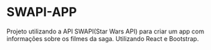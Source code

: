 # SWAPI-APP
Projeto utilizando a API SWAPI(Star Wars API) para criar um app com informações sobre os filmes da saga. Utilizando React e Bootstrap.
